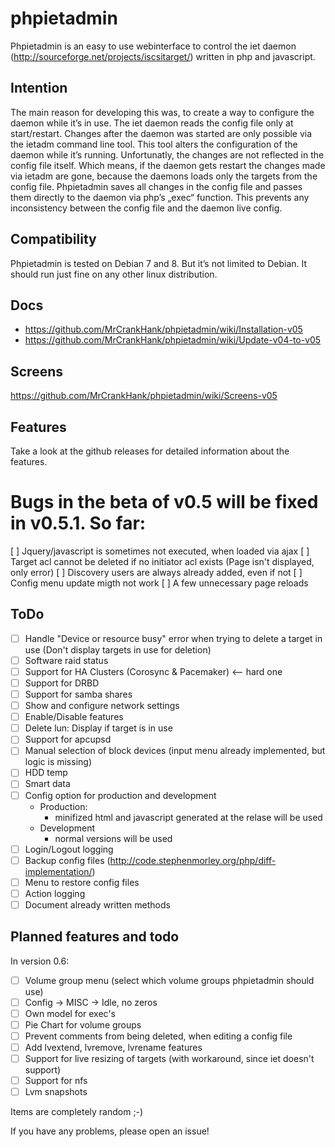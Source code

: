 # phpietadmin
Phpietadmin is an easy to use webinterface to control the iet daemon (http://sourceforge.net/projects/iscsitarget/) written in php and javascript.

## Intention
The main reason for developing this was, to create a way to configure the daemon while it’s in use. The iet daemon reads
the config file only at start/restart. Changes after the daemon was started are only possible via the ietadm command line
tool. This tool alters the configuration of the daemon while it’s running. Unfortunatly, the changes are not reflected
in the config file itself. Which means, if the daemon gets restart the changes made via ietadm are gone, because the
daemons loads only the targets from the config file. Phpietadmin saves all changes in the config file and passes them
directly to the daemon via php’s „exec“ function. This prevents any inconsistency between the config file and the
daemon live config.

## Compatibility
Phpietadmin is tested on Debian 7 and 8. But it’s not limited to Debian.
It should run just fine on any other linux distribution.

## Docs
* https://github.com/MrCrankHank/phpietadmin/wiki/Installation-v05
* https://github.com/MrCrankHank/phpietadmin/wiki/Update-v04-to-v05

## Screens
https://github.com/MrCrankHank/phpietadmin/wiki/Screens-v05

## Features
Take a look at the github releases for detailed information about the features.

# Bugs in the beta of v0.5 will be fixed in v0.5.1. So far:
[ ] Jquery/javascript is sometimes not executed, when loaded via ajax
[ ] Target acl cannot be deleted if no initiator acl exists (Page isn't displayed, only error)
[ ] Discovery users are always already added, even if not
[ ] Config menu update migth not work
[ ] A few unnecessary page reloads

## ToDo
- [ ] Handle "Device or resource busy" error when trying to delete a target in use (Don't display targets in use for deletion)
- [ ] Software raid status
- [ ] Support for HA Clusters (Corosync & Pacemaker) <-- hard one
- [ ] Support for DRBD
- [ ] Support for samba shares
- [ ] Show and configure network settings
- [ ] Enable/Disable features
- [ ] Delete lun: Display if target is in use
- [ ] Support for apcupsd
- [ ] Manual selection of block devices (input menu already implemented, but logic is missing)
- [ ] HDD temp
- [ ] Smart data
- [ ] Config option for production and development
    * Production:
        * minifized html and javascript generated at the relase will be used
    * Development
        * normal versions will be used
- [ ] Login/Logout logging
- [ ] Backup config files (http://code.stephenmorley.org/php/diff-implementation/)
- [ ] Menu to restore config files
- [ ] Action logging
- [ ] Document already written methods

## Planned features and todo
In version 0.6:
- [ ] Volume group menu (select which volume groups phpietadmin should use)
- [ ] Config -> MISC -> Idle, no zeros
- [ ] Own model for exec's
- [ ] Pie Chart for volume groups
- [ ] Prevent comments from being deleted, when editing a config file
- [ ] Add lvextend, lvremove, lvrename features
- [ ] Support for live resizing of targets (with workaround, since iet doesn't support)
- [ ] Support for nfs
- [ ] Lvm snapshots

Items are completely random ;-)

If you have any problems, please open an issue!
